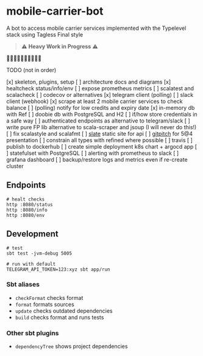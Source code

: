 # mobile-carrier-bot

A bot to access mobile carrier services implemented with the Typelevel stack using Tagless Final style

> :warning: **Heavy Work in Progress** :warning:

:construction::construction::construction::construction::construction::construction::construction::construction::construction::construction:

TODO (not in order)

[x] skeleton, plugins, setup
[ ] architecture docs and diagrams
[x] healtcheck status/info/env
[ ] expose prometheus metrics
[ ] scalatest and scalacheck
[ ] codecov or alternatives
[x] telegram client (polling)
[ ] slack client (webhook)
[x] scrape at least 2 mobile carrier services to check balance
[ ] (polling) notify for low credits and expiry date
[x] in-memory db with Ref
[ ] doobie db with PostgreSQL and H2
[ ] if/how store credentials in a safe way
[ ] authenticated endpoints as alternative to telegram/slack
[ ] write pure FP lib alternative to scala-scraper and jsoup (I will never do this!)
[ ] fix scalastyle and scalafmt
[ ] [slate](https://lord.github.io/slate) static site for api
[ ] [gitpitch](https://gitpitch.com) for 5@4 presentation
[ ] constrain all types with refined where possible
[ ] travis
[ ] publish to dockerhub
[ ] create simple deployment k8s chart + argocd app
[ ] statefulset with PostgreSQL
[ ] alerting with prometheus to slack
[ ] grafana dashboard
[ ] backup/restore logs and metrics even if re-create cluster

## Endpoints

```
# healt checks
http :8080/status
http :8080/info
http :8080/env
```

## Development

```
# test
sbt test -jvm-debug 5005

# run with default
TELEGRAM_API_TOKEN=123:xyz sbt app/run
```

### Sbt aliases

* `checkFormat` checks format
* `format` formats sources
* `update` checks outdated dependencies
* `build` checks format and runs tests

### Other sbt plugins

* `dependencyTree` shows project dependencies
